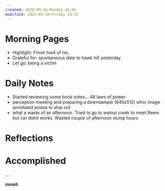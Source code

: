 ```yaml
---
created: 2020-09-28-Monday 16:06
modified: 2023-03-10-Friday 23:15
---
```


# Morning Pages
- Highlight: Finish hw4 of nlu
- Grateful for: spontaneous date to hawk hill yesterday
- Let go: being a victim

# Daily Notes
- Started reviewing some book notes... 48 laws of power
- perception meeting and preparing a downsample (640x512) wfov image annotated protos to ship out
- what a waste of an afternoon. Tried to go to walnut creek to meet Reem but car didnt works. Wasted couple of afternoon slump hours

# Reflections

# Accomplished

...

**mood:**
